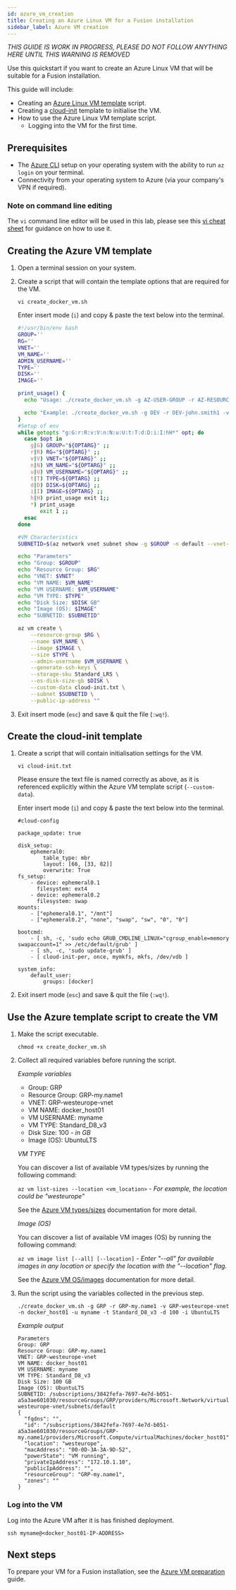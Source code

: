 ```yaml
---
id: azure_vm_creation
title: Creating an Azure Linux VM for a Fusion installation
sidebar_label: Azure VM creation
---
```


_THIS GUIDE IS WORK IN PROGRESS, PLEASE DO NOT FOLLOW ANYTHING HERE UNTIL THIS WARNING IS REMOVED_

Use this quickstart if you want to create an Azure Linux VM that will be suitable for a Fusion installation.

This guide will include:

* Creating an [Azure Linux VM template](https://docs.microsoft.com/en-us/azure/virtual-machines/linux/create-ssh-secured-vm-from-template) script.
* Creating a [cloud-init](https://cloudinit.readthedocs.io/en/latest/topics/examples.html) template to initialise the VM.
* How to use the Azure Linux VM template script.
  * Logging into the VM for the first time.

## Prerequisites

* The [Azure CLI](https://docs.microsoft.com/en-us/cli/azure/install-azure-cli?view=azure-cli-latest) setup on your operating system with the ability to run `az login` on your terminal.
* Connectivity from your operating system to Azure (via your company's VPN if required).

###  Note on command line editing

The `vi` command line editor will be used in this lab, please see this [vi cheat sheet](https://ryanstutorials.net/linuxtutorial/cheatsheetvi.php) for guidance on how to use it.

## Creating the Azure VM template

1. Open a terminal session on your system.

2. Create a script that will contain the template options that are required for the VM.

   `vi create_docker_vm.sh`

   Enter insert mode (`i`) and copy & paste the text below into the terminal.

   ```bash
   #!/usr/bin/env bash
   GROUP=''
   RG=''
   VNET=''
   VM_NAME=''
   ADMIN_USERNAME=''
   TYPE=''
   DISK=''
   IMAGE=''

   print_usage() {
     echo "Usage: ./create_docker_vm.sh -g AZ-USER-GROUP -r AZ-RESOURCE-GROUP -v AZ-VNET -n VM-NAME -u VM-USERNAME -t VM-TYPE -d VM-DISK-SIZE (GB) -i OPERATING-SYSTEM"

     echo "Example: ./create_docker_vm.sh -g DEV -r DEV-john.smith1 -v DEV-westeurope-vnet -n johnsmith-docker -u john -t Standard_D8_v3 -d 100 -i UbuntuLTS"
   }
   #Setup of env
   while getopts "g:G:r:R:v:V:n:N:u:U:t:T:d:D:i:I:hH*" opt; do
     case $opt in
       g|G) GROUP="${OPTARG}" ;;
       r|R) RG="${OPTARG}" ;;
       v|V) VNET="${OPTARG}" ;;
       n|N) VM_NAME="${OPTARG}" ;;
       u|U) VM_USERNAME="${OPTARG}" ;;
       t|T) TYPE=${OPTARG} ;;
       d|D) DISK=${OPTARG} ;;
       i|I) IMAGE=${OPTARG} ;;
       h|H) print_usage exit 1;;
       *) print_usage
          exit 1 ;;
     esac
   done

   #VM Characteristics
   SUBNETID=$(az network vnet subnet show -g $GROUP -n default --vnet-name $VNET |grep addressPrefix -a3 |grep -i id | awk '{print $2}' | tr -d [\",])

   echo "Parameters"
   echo "Group: $GROUP"
   echo "Resource Group: $RG"
   echo "VNET: $VNET"
   echo "VM NAME: $VM_NAME"
   echo "VM USERNAME: $VM_USERNAME"
   echo "VM TYPE: $TYPE"
   echo "Disk Size: $DISK GB"
   echo "Image (OS): $IMAGE"
   echo "SUBNETID: $SUBNETID"

   az vm create \
       --resource-group $RG \
       --name $VM_NAME \
       --image $IMAGE \
       --size $TYPE \
       --admin-username $VM_USERNAME \
       --generate-ssh-keys \
       --storage-sku Standard_LRS \
       --os-disk-size-gb $DISK \
       --custom-data cloud-init.txt \
       --subnet $SUBNETID \
       --public-ip-address ""
   ```

3. Exit insert mode (`esc`) and save & quit the file (`:wq!`).

## Create the cloud-init template

1. Create a script that will contain initialisation settings for the VM.

   `vi cloud-init.txt`

   Please ensure the text file is named correctly as above, as it is referenced explicitly within the Azure VM template script (`--custom-data`).

   Enter insert mode (`i`) and copy & paste the text below into the terminal.

   ```text
   #cloud-config

   package_update: true

   disk_setup:
       ephemeral0:
           table_type: mbr
           layout: [66, [33, 82]]
           overwrite: True
   fs_setup:
       - device: ephemeral0.1
         filesystem: ext4
       - device: ephemeral0.2
         filesystem: swap
   mounts:
       - ["ephemeral0.1", "/mnt"]
       - ["ephemeral0.2", "none", "swap", "sw", "0", "0"]

   bootcmd:
       - [ sh, -c, 'sudo echo GRUB_CMDLINE_LINUX="cgroup_enable=memory swapaccount=1" >> /etc/default/grub' ]
       - [ sh, -c, 'sudo update-grub' ]
       - [ cloud-init-per, once, mymkfs, mkfs, /dev/vdb ]

   system_info:
       default_user:
           groups: [docker]
   ```

2. Exit insert mode (`esc`) and save & quit the file (`:wq!`).

## Use the Azure template script to create the VM

1. Make the script executable.

   `chmod +x create_docker_vm.sh`

2. Collect all required variables before running the script.

   _Example variables_

   * Group: GRP
   * Resource Group: GRP-my.name1
   * VNET: GRP-westeurope-vnet
   * VM NAME: docker_host01
   * VM USERNAME: myname
   * VM TYPE: Standard_D8_v3
   * Disk Size: 100 _- in GB_
   * Image (OS): UbuntuLTS

   *VM TYPE*

   You can discover a list of available VM types/sizes by running the following command:

   `az vm list-sizes --location <vm_location>` _- For example, the location could be "westeurope"_

   See the [Azure VM types/sizes](https://docs.microsoft.com/en-us/cli/azure/vm?view=azure-cli-latest#az-vm-list-sizes) documentation for more detail.

   *Image (OS)*

   You can discover a list of available VM images (OS) by running the following command:

   `az vm image list [--all] [--location]` _- Enter "--all" for available images in any location or specify the location with the "--location" flag._

   See the [Azure VM OS/images](https://docs.microsoft.com/en-us/cli/azure/vm/image?view=azure-cli-latest#az-vm-image-list) documentation for more detail.

3. Run the script using the variables collected in the previous step.

   `./create_docker_vm.sh -g GRP -r GRP-my.name1 -v GRP-westeurope-vnet -n docker_host01 -u myname -t Standard_D8_v3 -d 100 -i UbuntuLTS`

   _Example output_

   ```text
   Parameters
   Group: GRP
   Resource Group: GRP-my.name1
   VNET: GRP-westeurope-vnet
   VM NAME: docker_host01
   VM USERNAME: myname
   VM TYPE: Standard_D8_v3
   Disk Size: 100 GB
   Image (OS): UbuntuLTS
   SUBNETID: /subscriptions/3842fefa-7697-4e7d-b051-a5a3ae601030/resourceGroups/GRP/providers/Microsoft.Network/virtualNetworks/GRP-westeurope-vnet/subnets/default
   {
     "fqdns": "",
     "id": "/subscriptions/3842fefa-7697-4e7d-b051-a5a3ae601030/resourceGroups/GRP-my.name1/providers/Microsoft.Compute/virtualMachines/docker_host01",
     "location": "westeurope",
     "macAddress": "00-0D-3A-3A-9D-52",
     "powerState": "VM running",
     "privateIpAddress": "172.10.1.10",
     "publicIpAddress": "",
     "resourceGroup": "GRP-my.name1",
     "zones": ""
   }
   ```

### Log into the VM

Log into the Azure VM after it is has finished deployment.

`ssh myname@<docker_host01-IP-ADDRESS>`

## Next steps

To prepare your VM for a Fusion installation, see the [Azure VM preparation](https://wandisco.github.io/wandisco-documentation/docs/quickstarts/preparation/azure_vm_prep) guide.
